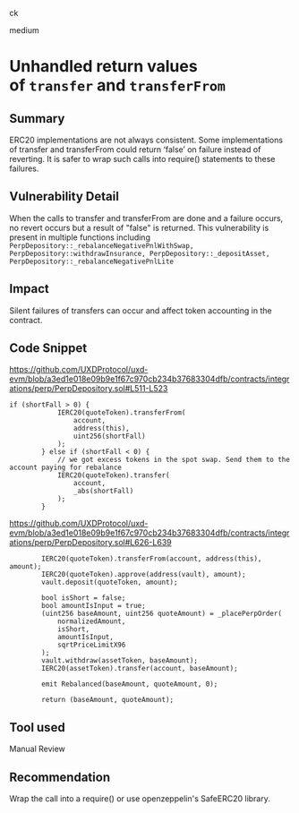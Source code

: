ck

medium

# Unhandled return values of `transfer` and `transferFrom`

## Summary

ERC20 implementations are not always consistent. Some implementations of transfer and transferFrom could return ‘false’ on failure instead of reverting. It is safer to wrap such calls into require() statements to these failures. 

## Vulnerability Detail

When the calls to transfer and transferFrom are done and a failure occurs, no revert occurs but a result of "false" is returned. This vulnerability is present in multiple functions including `PerpDepository::_rebalanceNegativePnlWithSwap, PerpDepository::withdrawInsurance, PerpDepository::_depositAsset, PerpDepository::_rebalanceNegativePnlLite`

## Impact

Silent failures of transfers can occur and affect token accounting in the contract. 

## Code Snippet

https://github.com/UXDProtocol/uxd-evm/blob/a3ed1e018e09b9e1f67c970cb234b37683304dfb/contracts/integrations/perp/PerpDepository.sol#L511-L523

```solidity
if (shortFall > 0) {
            IERC20(quoteToken).transferFrom(
                account,
                address(this),
                uint256(shortFall)
            );
        } else if (shortFall < 0) {
            // we got excess tokens in the spot swap. Send them to the account paying for rebalance
            IERC20(quoteToken).transfer(
                account,
                _abs(shortFall)
            );
        }
```

https://github.com/UXDProtocol/uxd-evm/blob/a3ed1e018e09b9e1f67c970cb234b37683304dfb/contracts/integrations/perp/PerpDepository.sol#L626-L639

```solidity
        IERC20(quoteToken).transferFrom(account, address(this), amount);
        IERC20(quoteToken).approve(address(vault), amount);
        vault.deposit(quoteToken, amount);

        bool isShort = false;
        bool amountIsInput = true;
        (uint256 baseAmount, uint256 quoteAmount) = _placePerpOrder(
            normalizedAmount,
            isShort,
            amountIsInput,
            sqrtPriceLimitX96
        );
        vault.withdraw(assetToken, baseAmount);
        IERC20(assetToken).transfer(account, baseAmount);

        emit Rebalanced(baseAmount, quoteAmount, 0);

        return (baseAmount, quoteAmount);
```

## Tool used

Manual Review

## Recommendation

Wrap the call into a require() or use openzeppelin's SafeERC20 library.